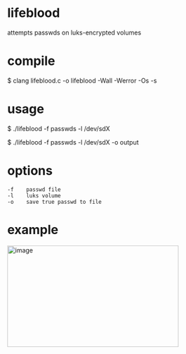 # lifeblood
attempts passwds on luks-encrypted volumes

# compile
$ clang lifeblood.c -o lifeblood -Wall -Werror -Os -s

# usage
$ ./lifeblood -f passwds -l /dev/sdX

$ ./lifeblood -f passwds -l /dev/sdX -o output

# options
```
-f    passwd file
-l    luks volume
-o    save true passwd to file
```

# example
<img width="390" height="230" alt="image" src="https://github.com/user-attachments/assets/fab3779a-f15c-4e08-834d-634aae72d0b6" />
